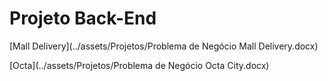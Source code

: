 # Projeto Back-End

[Mall Delivery](../assets/Projetos/Problema de Negócio Mall Delivery.docx)

[Octa](../assets/Projetos/Problema de Negócio Octa City.docx)

